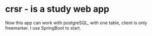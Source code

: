 # crsr - is a study web app

Now this app can work with postgreSQL, with one table, client is only freemarker. I use SpringBoot to start.
